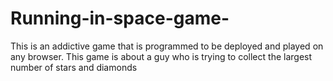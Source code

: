 # Running-in-space-game-
This is an addictive game that is programmed to be deployed and played on any browser. This game is about a guy who is trying to collect the largest number of stars and diamonds 
